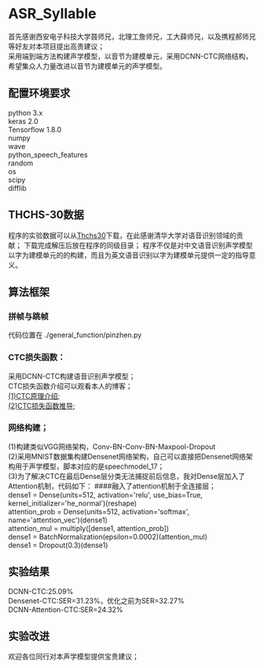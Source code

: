# ASR_Syllable
  首先感谢西安电子科技大学聂师兄，北理工詹师兄，工大薛师兄，以及携程郝师兄等好友对本项目提出高贵建议；<br>
  采用端到端方法构建声学模型，以音节为建模单元，采用DCNN-CTC网络结构，希望集众人力量改进以音节为建模单元的声学模型。<br>
## 配置环境要求
python 3.x <br>
keras 2.0 <br>
Tensorflow 1.8.0 <br>
numpy <br>
wave <br>
python_speech_features <br>
random <br>
os <br>
scipy <br>
difflib<br>
## THCHS-30数据
  程序的实验数据可以从[Thchs30](http://www.openslr.org/18/ "悬停显示")下载，在此感谢清华大学对语音识别领域的贡献； 下载完成解压后放在程序的同级目录； 程序不仅是对中文语音识别声学模型以字为建模单元的的构建，而且为英文语音识别以字为建模单元提供一定的指导意义。
## 算法框架
### 拼帧与跳帧
  代码位置在 ./general_function/pinzhen.py<br>
### CTC损失函数：
  采用DCNN-CTC构建语音识别声学模型；<br>
  CTC损失函数介绍可以观看本人的博客；<br>
  [(1)CTC原理介绍](https://blog.csdn.net/Xwei1226/article/details/80969250 "悬停显示");<br>
  [(2)CTC损失函数推导](https://blog.csdn.net/Xwei1226/article/details/80889818 "悬停显示");<br>
### 网络构建；
  (1)构建类似VGG网络架构，Conv-BN-Conv-BN-Maxpool-Dropout<br>
  (2)采用MNIST数据集构建Densenet网络架构，自己可以直接把Densenet网络架构用于声学模型，脚本对应的是speechmodel_17；<br>
  (3)为了解决CTC在最后Dense层分类无法捕捉前后信息，我对Dense层加入了Attention机制，代码如下：
        ####融入了attention机制于全连接层；<br>
        dense1 = Dense(units=512, activation='relu', use_bias=True, kernel_initializer='he_normal')(reshape)<br>
        attention_prob = Dense(units=512, activation='softmax', name='attention_vec')(dense1)<br>
        attention_mul = multiply([dense1, attention_prob])<br>
        dense1 = BatchNormalization(epsilon=0.0002)(attention_mul)<br>
        dense1 = Dropout(0.3)(dense1)<br>
## 实验结果
  DCNN-CTC:25.09%<br>
  Densenet-CTC:SER=31.23%，优化之前为SER=32.27%<br>
  DCNN-Attention-CTC:SER=24.32%<br>
## 实验改进
  欢迎各位同行对本声学模型提供宝贵建议；
